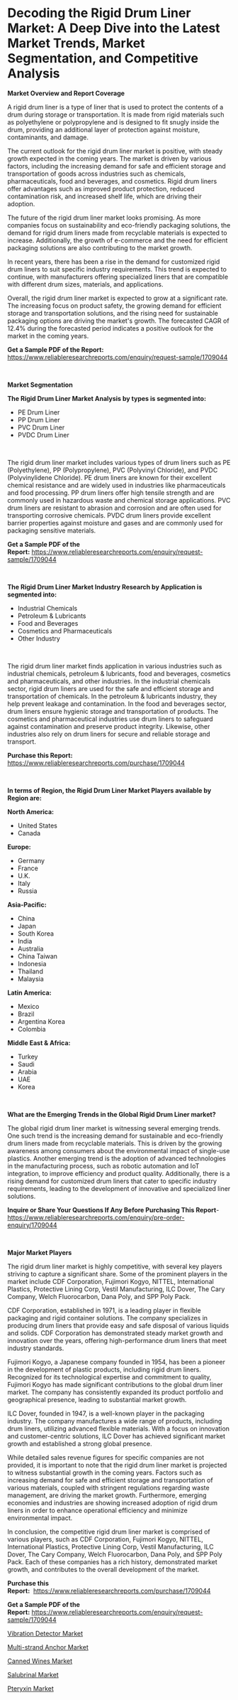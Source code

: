 <p><h1>Decoding the Rigid Drum Liner Market: A Deep Dive into the Latest Market Trends, Market Segmentation, and Competitive Analysis</h1></p><p><strong>Market Overview and Report Coverage</strong></p>
<p><p>A rigid drum liner is a type of liner that is used to protect the contents of a drum during storage or transportation. It is made from rigid materials such as polyethylene or polypropylene and is designed to fit snugly inside the drum, providing an additional layer of protection against moisture, contaminants, and damage.</p><p>The current outlook for the rigid drum liner market is positive, with steady growth expected in the coming years. The market is driven by various factors, including the increasing demand for safe and efficient storage and transportation of goods across industries such as chemicals, pharmaceuticals, food and beverages, and cosmetics. Rigid drum liners offer advantages such as improved product protection, reduced contamination risk, and increased shelf life, which are driving their adoption.</p><p>The future of the rigid drum liner market looks promising. As more companies focus on sustainability and eco-friendly packaging solutions, the demand for rigid drum liners made from recyclable materials is expected to increase. Additionally, the growth of e-commerce and the need for efficient packaging solutions are also contributing to the market growth.</p><p>In recent years, there has been a rise in the demand for customized rigid drum liners to suit specific industry requirements. This trend is expected to continue, with manufacturers offering specialized liners that are compatible with different drum sizes, materials, and applications.</p><p>Overall, the rigid drum liner market is expected to grow at a significant rate. The increasing focus on product safety, the growing demand for efficient storage and transportation solutions, and the rising need for sustainable packaging options are driving the market's growth. The forecasted CAGR of 12.4% during the forecasted period indicates a positive outlook for the market in the coming years.</p></p>
<p><strong>Get a Sample PDF of the Report:</strong> <a href="https://www.reliableresearchreports.com/enquiry/request-sample/1709044">https://www.reliableresearchreports.com/enquiry/request-sample/1709044</a></p>
<p>&nbsp;</p>
<p><strong>Market Segmentation</strong></p>
<p><strong>The Rigid Drum Liner Market Analysis by types is segmented into:</strong></p>
<p><ul><li>PE Drum Liner</li><li>PP Drum Liner</li><li>PVC Drum Liner</li><li>PVDC Drum Liner</li></ul></p>
<p>&nbsp;</p>
<p><p>The rigid drum liner market includes various types of drum liners such as PE (Polyethylene), PP (Polypropylene), PVC (Polyvinyl Chloride), and PVDC (Polyvinylidene Chloride). PE drum liners are known for their excellent chemical resistance and are widely used in industries like pharmaceuticals and food processing. PP drum liners offer high tensile strength and are commonly used in hazardous waste and chemical storage applications. PVC drum liners are resistant to abrasion and corrosion and are often used for transporting corrosive chemicals. PVDC drum liners provide excellent barrier properties against moisture and gases and are commonly used for packaging sensitive materials.</p></p>
<p><strong>Get a Sample PDF of the Report:</strong>&nbsp;<a href="https://www.reliableresearchreports.com/enquiry/request-sample/1709044">https://www.reliableresearchreports.com/enquiry/request-sample/1709044</a></p>
<p>&nbsp;</p>
<p><strong>The Rigid Drum Liner Market Industry Research by Application is segmented into:</strong></p>
<p><ul><li>Industrial Chemicals</li><li>Petroleum & Lubricants</li><li>Food and Beverages</li><li>Cosmetics and Pharmaceuticals</li><li>Other Industry</li></ul></p>
<p>&nbsp;</p>
<p><p>The rigid drum liner market finds application in various industries such as industrial chemicals, petroleum & lubricants, food and beverages, cosmetics and pharmaceuticals, and other industries. In the industrial chemicals sector, rigid drum liners are used for the safe and efficient storage and transportation of chemicals. In the petroleum & lubricants industry, they help prevent leakage and contamination. In the food and beverages sector, drum liners ensure hygienic storage and transportation of products. The cosmetics and pharmaceutical industries use drum liners to safeguard against contamination and preserve product integrity. Likewise, other industries also rely on drum liners for secure and reliable storage and transport.</p></p>
<p><strong>Purchase this Report:</strong>&nbsp; <a href="https://www.reliableresearchreports.com/purchase/1709044">https://www.reliableresearchreports.com/purchase/1709044</a></p>
<p>&nbsp;</p>
<p><strong>In terms of Region, the Rigid Drum Liner Market Players available by Region are:</strong></p>
<p>
    <p> <strong> North America: </strong>
        <ul>
            <li>United States</li>
            <li>Canada</li>
        </ul>
        </p> 
    <p> <strong> Europe: </strong>
        <ul>
            <li>Germany</li>
            <li>France</li>
            <li>U.K.</li>
            <li>Italy</li>
            <li>Russia</li>
        </ul>
        </p> 
    <p> <strong> Asia-Pacific: </strong>
        <ul>
            <li>China</li>
            <li>Japan</li>
            <li>South Korea</li>
            <li>India</li>
            <li>Australia</li>
            <li>China Taiwan</li>
            <li>Indonesia</li>
            <li>Thailand</li>
            <li>Malaysia</li>
        </ul>
        </p> 
    <p> <strong> Latin America: </strong>
        <ul>
            <li>Mexico</li>
            <li>Brazil</li>
            <li>Argentina Korea</li>
            <li>Colombia</li>
        </ul>
        </p> 
    <p> <strong> Middle East & Africa: </strong>
        <ul>
            <li>Turkey</li>
            <li>Saudi</li>
            <li>Arabia</li>
            <li>UAE</li>
            <li>Korea</li>
        </ul>
    </p>
    </p>
<p>&nbsp;</p>
<p><strong>What are the Emerging Trends in the Global Rigid Drum Liner market?</strong></p>
<p><p>The global rigid drum liner market is witnessing several emerging trends. One such trend is the increasing demand for sustainable and eco-friendly drum liners made from recyclable materials. This is driven by the growing awareness among consumers about the environmental impact of single-use plastics. Another emerging trend is the adoption of advanced technologies in the manufacturing process, such as robotic automation and IoT integration, to improve efficiency and product quality. Additionally, there is a rising demand for customized drum liners that cater to specific industry requirements, leading to the development of innovative and specialized liner solutions.</p></p>
<p><strong>Inquire or Share Your Questions If Any Before Purchasing This Report</strong>- <a href="https://www.reliableresearchreports.com/enquiry/pre-order-enquiry/1709044">https://www.reliableresearchreports.com/enquiry/pre-order-enquiry/1709044</a></p>
<p>&nbsp;</p>
<p><strong>Major Market Players</strong></p>
<p><p>The rigid drum liner market is highly competitive, with several key players striving to capture a significant share. Some of the prominent players in the market include CDF Corporation, Fujimori Kogyo, NITTEL, International Plastics, Protective Lining Corp, Vestil Manufacturing, ILC Dover, The Cary Company, Welch Fluorocarbon, Dana Poly, and SPP Poly Pack.</p><p>CDF Corporation, established in 1971, is a leading player in flexible packaging and rigid container solutions. The company specializes in producing drum liners that provide easy and safe disposal of various liquids and solids. CDF Corporation has demonstrated steady market growth and innovation over the years, offering high-performance drum liners that meet industry standards.</p><p>Fujimori Kogyo, a Japanese company founded in 1954, has been a pioneer in the development of plastic products, including rigid drum liners. Recognized for its technological expertise and commitment to quality, Fujimori Kogyo has made significant contributions to the global drum liner market. The company has consistently expanded its product portfolio and geographical presence, leading to substantial market growth.</p><p>ILC Dover, founded in 1947, is a well-known player in the packaging industry. The company manufactures a wide range of products, including drum liners, utilizing advanced flexible materials. With a focus on innovation and customer-centric solutions, ILC Dover has achieved significant market growth and established a strong global presence.</p><p>While detailed sales revenue figures for specific companies are not provided, it is important to note that the rigid drum liner market is projected to witness substantial growth in the coming years. Factors such as increasing demand for safe and efficient storage and transportation of various materials, coupled with stringent regulations regarding waste management, are driving the market growth. Furthermore, emerging economies and industries are showing increased adoption of rigid drum liners in order to enhance operational efficiency and minimize environmental impact.</p><p>In conclusion, the competitive rigid drum liner market is comprised of various players, such as CDF Corporation, Fujimori Kogyo, NITTEL, International Plastics, Protective Lining Corp, Vestil Manufacturing, ILC Dover, The Cary Company, Welch Fluorocarbon, Dana Poly, and SPP Poly Pack. Each of these companies has a rich history, demonstrated market growth, and contributes to the overall development of the market.</p></p>
<p><strong>Purchase this Report:</strong>&nbsp;&nbsp;<a href="https://www.reliableresearchreports.com/purchase/1709044">https://www.reliableresearchreports.com/purchase/1709044</a></p>
<p></p>
<p><strong>Get a Sample PDF of the Report:</strong>&nbsp;<a href="https://www.reliableresearchreports.com/enquiry/request-sample/1709044">https://www.reliableresearchreports.com/enquiry/request-sample/1709044</a></p>
<p><p><a href="https://medium.com/@horlandkidd/vibration-detector-market-size-and-market-trends-complete-industry-overview-2023-to-2030-76cfcf9801b4">Vibration Detector Market</a></p><p><a href="https://medium.com/@marvinhug741/multi-strand-anchor-nbsp-market-focuses-on-market-share-size-and-projected-forecast-till-2030-ce28472e0449">Multi-strand Anchor Market</a></p><p><a href="https://medium.com/@thesjenney10210/canned-wines-market-analysis-its-cagr-market-segmentation-and-global-industry-overview-fb9c6840b434">Canned Wines Market</a></p><p><a href="https://github.com/abdelrhmankishk22/Market-Research-Report-List-1/blob/main/salubrinal-market.md">Salubrinal Market</a></p><p><a href="https://github.com/mahnoor2003/Market-Research-Report-List-1/blob/main/pteryxin-market.md">Pteryxin Market</a></p></p>